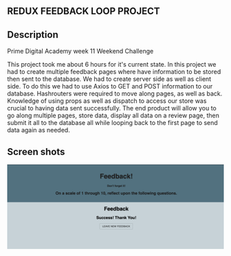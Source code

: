 ## REDUX FEEDBACK LOOP PROJECT

## Description

Prime Digital Academy week 11 Weekend Challenge

This project took me about 6 hours for it's current state. In this project we had to create multiple feedback pages where have information to be stored then sent to the database. We had to create server side as well as client side. To do this we had to use Axios to GET and POST information to our database. Hashrouters were required to move along pages, as well as back. Knowledge of using props as well as dispatch to access our store was crucial to having data sent successfully. The end product will allow you to go along multiple pages, store data, display all data on a review page, then submit it all to the database all while looping back to the first page to send data again as needed.

## Screen shots

![](images/pic1.PNG)


